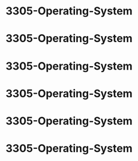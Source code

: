 # 3305-Operating-System
# 3305-Operating-System
# 3305-Operating-System
# 3305-Operating-System
# 3305-Operating-System
# 3305-Operating-System
